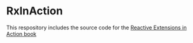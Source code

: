 # RxInAction
This respository includes the source code for the [Reactive Extensions in Action book](http://manning.com/)
